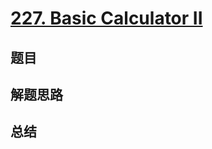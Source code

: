 # [227. Basic Calculator II](https://leetcode.com/problems/basic-calculator-ii/)

## 题目


## 解题思路


## 总结


